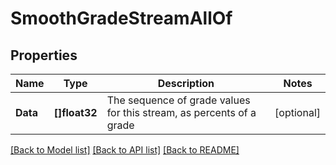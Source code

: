 # SmoothGradeStreamAllOf

## Properties

Name | Type | Description | Notes
------------ | ------------- | ------------- | -------------
**Data** | **[]float32** | The sequence of grade values for this stream, as percents of a grade | [optional] 

[[Back to Model list]](../README.md#documentation-for-models) [[Back to API list]](../README.md#documentation-for-api-endpoints) [[Back to README]](../README.md)


